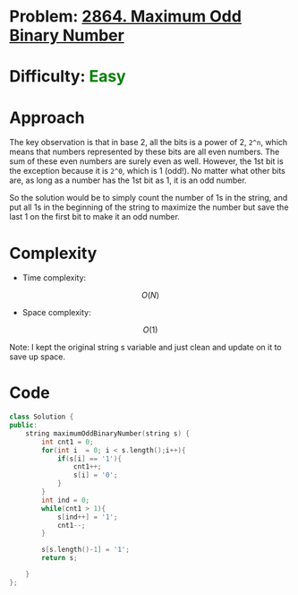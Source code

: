 # Problem: [2864. Maximum Odd Binary Number](https://leetcode.com/problems/maximum-odd-binary-number/description/)

# Difficulty: <span style = "color:green">Easy</span>

# Approach
<!-- Describe your approach to solving the problem. -->
The key observation is that in base 2, all the bits is a power of 2, `2^n`, which means that numbers represented by these bits are all even numbers. The sum of these even numbers are surely even as well. However, the 1st bit is the exception because it is `2^0`, which is 1 (odd!). No matter what other bits are, as long as a number has the 1st bit as 1, it is an odd number. 

So the solution would be to simply count the number of 1s in the string, and put all 1s in the beginning of the string to maximize the number but save the last 1 on the first bit to make it an odd number.

# Complexity
- Time complexity:
<!-- Add your time complexity here, e.g. $$O(n)$$ -->
$$O(N)$$
- Space complexity:
<!-- Add your space complexity here, e.g. $$O(n)$$ -->
$$O(1)$$

Note: I kept the original string s variable and just clean and update on it to save up space.

# Code
```cpp
class Solution {
public:
    string maximumOddBinaryNumber(string s) {
        int cnt1 = 0;
        for(int i  = 0; i < s.length();i++){
            if(s[i] == '1'){ 
                cnt1++;
                s[i] = '0';
            }
        }
        int ind = 0;
        while(cnt1 > 1){
            s[ind++] = '1';
            cnt1--;
        }

        s[s.length()-1] = '1';
        return s;       

    }
};
```